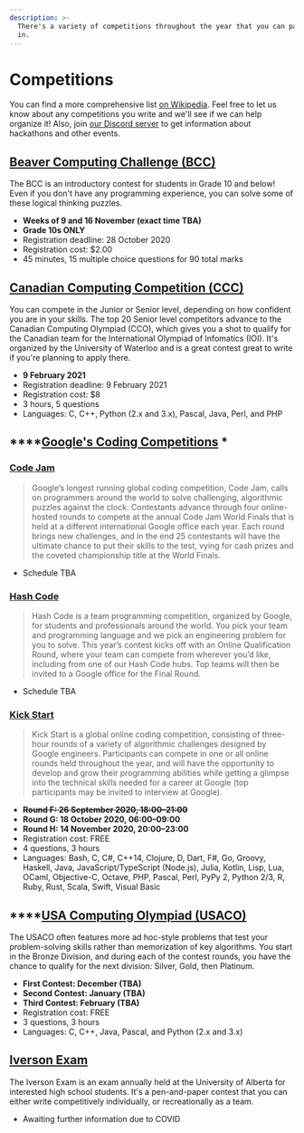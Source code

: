 ```yaml
---
description: >-
  There's a variety of competitions throughout the year that you can participate
  in.
---
```


# Competitions

You can find a more comprehensive list [on Wikipedia](https://en.wikipedia.org/wiki/Competitive_programming). Feel free to let us know about any competitions you write and we'll see if we can help organize it! Also, join [our Discord server](../club-operations-2020-21.md) to get information about hackathons and other events.

## [Beaver Computing Challenge \(BCC\)](https://cemc.uwaterloo.ca/contests/bcc.html)

The BCC is an introductory contest for students in Grade 10 and below! Even if you don't have any programming experience, you can solve some of these logical thinking puzzles.

* **Weeks of 9 and 16 November \(exact time TBA\)**
* **Grade 10s ONLY**
* Registration deadline: 28 October 2020
* Registration cost: $2.00
* 45 minutes, 15 multiple choice questions for 90 total marks

## [Canadian Computing Competition \(CCC\)](https://cccgrader.com/)

You can compete in the Junior or Senior level, depending on how confident you are in your skills. The top 20 Senior level competitors advance to the Canadian Computing Olympiad \(CCO\), which gives you a shot to qualify for the Canadian team for the International Olympiad of Infomatics \(IOI\). It's organized by the University of Waterloo and is a great contest great to write if you're planning to apply there.

* **9 February 2021**
* Registration deadline: 9 February 2021
* Registration cost: $8
* 3 hours, 5 questions
* Languages: C, C++, Python \(2.x and 3.x\), Pascal, Java, Perl, and PHP

## \*\*\*\*[Google's Coding Competitions](https://codingcompetitions.withgoogle.com/) \*

### [Code Jam](https://codingcompetitions.withgoogle.com/codejam)

> Google’s longest running global coding competition, Code Jam, calls on programmers around the world to solve challenging, algorithmic puzzles against the clock. Contestants advance through four online-hosted rounds to compete at the annual Code Jam World Finals that is held at a different international Google office each year. Each round brings new challenges, and in the end 25 contestants will have the ultimate chance to put their skills to the test, vying for cash prizes and the coveted championship title at the World Finals.

* Schedule TBA

### [Hash Code](https://codingcompetitions.withgoogle.com/hashcode)

> Hash Code is a team programming competition, organized by Google, for students and professionals around the world. You pick your team and programming language and we pick an engineering problem for you to solve. This year’s contest kicks off with an Online Qualification Round, where your team can compete from wherever you’d like, including from one of our Hash Code hubs. Top teams will then be invited to a Google office for the Final Round.

* Schedule TBA

### [Kick Start](https://codingcompetitions.withgoogle.com/kickstart)

> Kick Start is a global online coding competition, consisting of three-hour rounds of a variety of algorithmic challenges designed by Google engineers. Participants can compete in one or all online rounds held throughout the year, and will have the opportunity to develop and grow their programming abilities while getting a glimpse into the technical skills needed for a career at Google \(top participants may be invited to interview at Google\).

* ~~**Round F: 26 September 2020, 18:00–21:00**~~
* **Round G: 18 October 2020, 06:00–09:00**
* **Round H: 14 November 2020, 20:00–23:00**
* Registration cost: FREE
* 4 questions, 3 hours
* Languages: Bash, C, C\#, C++14, Clojure, D, Dart, F\#, Go, Groovy, Haskell, Java, JavaScript/TypeScript \(Node.js\), Julia, Kotlin, Lisp, Lua, OCaml, Objective-C, Octave, PHP, Pascal, Perl, PyPy 2, Python 2/3, R, Ruby, Rust, Scala, Swift, Visual Basic

## \*\*\*\*[USA Computing Olympiad \(USACO\)](http://www.usaco.org/index.php?page=instructions)

The USACO often features more ad hoc-style problems that test your problem-solving skills rather than memorization of key algorithms. You start in the Bronze Division, and during each of the contest rounds, you have the chance to qualify for the next division: Silver, Gold, then Platinum.

* **First Contest: December \(TBA\)**
* **Second Contest: January \(TBA\)**
* **Third Contest: February \(TBA\)**
* Registration cost: FREE
* 3 questions, 3 hours
* Languages: C, C++, Java, Pascal, and Python \(2.x and 3.x\)

## [Iverson Exam](https://www.ualberta.ca/computing-science/explore/iverson-exam/index.html)

The Iverson Exam is an exam annually held at the University of Alberta for interested high school students. It's a pen-and-paper contest that you can either write competitively individually, or recreationally as a team.

* Awaiting further information due to COVID

